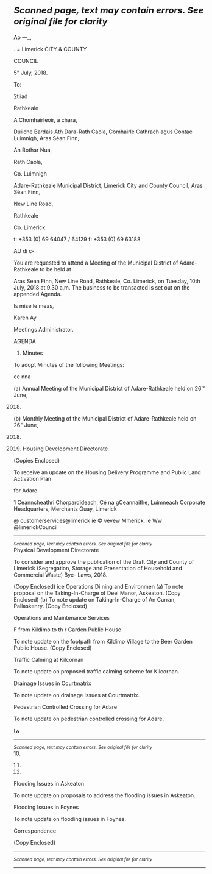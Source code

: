 *<small>Scanned page, text may contain errors. See original file for clarity</small>*  
=

Ao —_,

. =
Limerick
CITY & COUNTY

COUNCIL

5" July, 2018.

To:

2tiiad

Rathkeale

A Chomhairleoir, a chara,

Duiiche Bardais Ath Dara-Rath Caola,
Comhairle Cathrach agus Contae Luimnigh,
Aras Séan Finn,

An Bothar Nua,

Rath Caola,

Co. Luimnigh

Adare-Rathkeale Municipal District,
Limerick City and County Council,
Aras Séan Finn,

New Line Road,

Rathkeale

Co. Limerick

t: +353 (0) 69 64047 / 64129
f: +353 (0) 69 63188

AU di c-

You are requested to attend a Meeting of the Municipal District of Adare-Rathkeale to be held at

Aras Sean Finn, New Line Road, Rathkeale, Co. Limerick, on Tuesday, 10th July, 2018 at 9.30 a.m.
The business to be transacted is set out on the appended Agenda.

Is mise le meas,

Karen Ay

Meetings Administrator.

AGENDA

1. Minutes

To adopt Minutes of the following Meetings:

ee nna

(a) Annual Meeting of the Municipal District of Adare-Rathkeale held on 26™ June,

2018.

(b) Monthly Meeting of the Municipal District of Adare-Rathkeale held on 26" June,

2018.

2. Housing Development Directorate

(Copies Enclosed)

To receive an update on the Housing Delivery Programme and Public Land Activation Plan

for Adare.

1
Ceanncheathri Chorpardideach, Cé na gCeannaithe, Luimneach
Corporate Headquarters, Merchants Quay, Limerick

@ customerservices@limerick ie
© vevew Mmerick. le
Ww @limerickCouncil

---
*<small>Scanned page, text may contain errors. See original file for clarity</small>*  
Physical Development Directorate

To consider and approve the publication of the Draft City and County of Limerick
(Segregation, Storage and Presentation of Household and Commercial Waste) Bye-
Laws, 2018.

(Copy Enclosed)
ice Operations Di
ning and Environmen
(a) To note proposal on the Taking-In-Charge of Deel Manor, Askeaton.
(Copy Enclosed)
(b) To note update on Taking-In-Charge of An Curran, Pallaskenry.
(Copy Enclosed)

Operations and Maintenance Services

F from Kildimo to th r Garden Public House

To note update on the footpath from Kildimo Village to the Beer Garden Public House.
(Copy Enclosed)

Traffic Calming at Kilcornan

To note update on proposed traffic calming scheme for Kilcornan.

Drainage Issues in Courtmatrix

To note update on drainage issues at Courtmatrix.

Pedestrian Controlled Crossing for Adare

To note update on pedestrian controlled crossing for Adare.

tw

---
*<small>Scanned page, text may contain errors. See original file for clarity</small>*  
10.

11.

12.

Flooding Issues in Askeaton

To note update on proposals to address the flooding issues in Askeaton.

Flooding Issues in Foynes

To note update on flooding issues in Foynes.

Correspondence

(Copy Enclosed)

---
*<small>Scanned page, text may contain errors. See original file for clarity</small>*  

---
